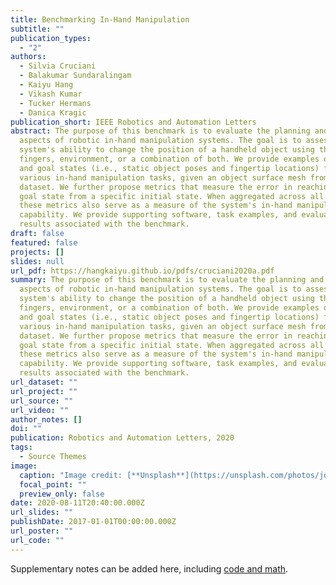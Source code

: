 ```yaml
---
title: Benchmarking In-Hand Manipulation
subtitle: ""
publication_types:
  - "2"
authors:
  - Silvia Cruciani
  - Balakumar Sundaralingam
  - Kaiyu Hang
  - Vikash Kumar
  - Tucker Hermans
  - Danica Kragic
publication_short: IEEE Robotics and Automation Letters
abstract: The purpose of this benchmark is to evaluate the planning and control
  aspects of robotic in-hand manipulation systems. The goal is to assess the
  system's ability to change the position of a handheld object using the
  fingers, environment, or a combination of both. We provide examples of initial
  and goal states (i.e., static object poses and fingertip locations) for
  various in-hand manipulation tasks, given an object surface mesh from the YCB
  dataset. We further propose metrics that measure the error in reaching the
  goal state from a specific initial state. When aggregated across all tasks,
  these metrics also serve as a measure of the system's in-hand manipulation
  capability. We provide supporting software, task examples, and evaluation
  results associated with the benchmark.
draft: false
featured: false
projects: []
slides: null
url_pdf: https://hangkaiyu.github.io/pdfs/cruciani2020a.pdf
summary: The purpose of this benchmark is to evaluate the planning and control
  aspects of robotic in-hand manipulation systems. The goal is to assess the
  system's ability to change the position of a handheld object using the
  fingers, environment, or a combination of both. We provide examples of initial
  and goal states (i.e., static object poses and fingertip locations) for
  various in-hand manipulation tasks, given an object surface mesh from the YCB
  dataset. We further propose metrics that measure the error in reaching the
  goal state from a specific initial state. When aggregated across all tasks,
  these metrics also serve as a measure of the system's in-hand manipulation
  capability. We provide supporting software, task examples, and evaluation
  results associated with the benchmark.
url_dataset: ""
url_project: ""
url_source: ""
url_video: ""
author_notes: []
doi: ""
publication: Robotics and Automation Letters, 2020
tags:
  - Source Themes
image:
  caption: "Image credit: [**Unsplash**](https://unsplash.com/photos/jdD8gXaTZsc)"
  focal_point: ""
  preview_only: false
date: 2020-08-11T20:40:00.000Z
url_slides: ""
publishDate: 2017-01-01T00:00:00.000Z
url_poster: ""
url_code: ""
---
```


Supplementary notes can be added here, including [code and math](https://wowchemy.com/docs/content/writing-markdown-latex/).
